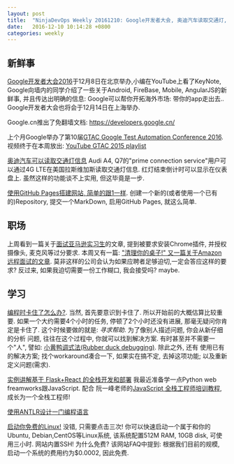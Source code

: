 ```yaml
---
layout: post
title:  "NinjaDevOps Weekly 20161210: Google开发者大会, 奥迪汽车读取交通灯, GitHub Pages搭建网站, Amazon远程面试"
date:   2016-12-10 10:14:28 +0800
categories: weekly
---
```


## 新鲜事

 [Google开发者大会2016](http://www.google.cn/intl/zh-CN/events/developerday2016/)于12月8日在北京举办,小编在YouTube上看了KeyNote, 
 Google向墙内的同学介绍了一些关于Android, FireBase, Mobile, AngularJS的新鲜事, 并且传达出明确的信息: Google可以帮你开拓海外市场: 带你的app走出去..
 Google开发者大会也将会于12月14日在上海举办. 
 
 Google.cn推出了免翻墙文档: https://developers.google.cn/
 
 上个月Google举办了第10届[GTAC Google Test Automation Conference 2016](https://www.youtube.com/playlist?list=PLSIUOFhnxEiAeGHYoBZCvEMY5wCOIpyOM).
 视频终于在本周放出: [YouTube GTAC 2015 playlist](https://www.youtube.com/playlist?list=PLSIUOFhnxEiAeGHYoBZCvEMY5wCOIpyOM)
 
 [奥迪汽车可以读取交通灯信息](http://spectrum.ieee.org/cars-that-think/transportation/infrastructure/audi-cars-now-talk-to-stop-lights-in-vegas)
 Audi A4, Q7的"prime connection service"用户可以通过4G LTE在美国拉斯维加斯读取交通灯信息. 红灯结束倒计时可以显示在仪表盘上. 虽然这样的功能谈不上实用,
 但这毕竟是一步.
 
 [使用GitHub Pages搭建网站, 简单的跟1一样](https://github.com/blog/2289-publishing-with-github-pages-now-as-easy-as-1-2-3). 创建一个新的(或者使用一个已有的)Repository, 提交一个MarkDown, 启用GitHub Pages, 就这么简单. 
 
## 职场
 
 上周看到一篇关于[面试亚马逊实习生](https://rajk.me/amazon-interview-experience/)的文章, 提到被要求安装Chrome插件, 并授权摄像头, 麦克风等过分要求. 本周又有一篇: ["清理你的桌子!" 又一篇关于Amazon远程面试的文章](https://www.reddit.com/r/programming/comments/5h7qp6/clean_your_desk_my_amazon_interview_experience/).
 莫非这样的公司会认为如果应聘者足够迫切,一定会答应这样的要求? 反过来, 如果我迫切需要一份工作糊口, 我会接受吗? maybe.
 
 
 
## 学习
  
  
  [编程时卡住了怎么办?](https://codewithoutrules.com/2016/12/08/how-not-to-get-stuck/). 当然, 首先要意识到卡住了. 所以开始前的大概估算比较重要. 
  如果一个大约需要4个小时的任务, 停顿了2个小时还没有进展, 那毫无疑问你肯定是卡住了. 这个时候要做的就是: *寻求帮助*. 为了像别人描述问题, 你会从新仔细的分析
 问题, 往往在这个过程中, 你就可以找到解决方案.  有时甚至并不需要一个"人", 譬如: [小黄鸭调式法(Rubber duck debugging)](https://en.wikipedia.org/wiki/Rubber_duck_debugging). 除此之外, 还有 使用已有的解决方案; 找个workaround凑合一下, 
 如果实在搞不定, 去掉这项功能; 以及重新定义问题(需求). 
 
 [实例讲解基于 Flask+React 的全栈开发和部署](https://funhacks.net/2016/12/06/flask_react_news/) 我最近准备学一点Python web freamworks跟JavaScript. 
 配合 阮一峰老师的[JavaScript 全栈工程师培训教程](http://www.ruanyifeng.com/blog/2016/11/javascript.html), 成长为一个全栈工程师!
 
 
 [使用ANTLR设计一门编程语言](http://progur.com/2016/09/how-to-create-language-using-antlr4.html)
 
 [启动你免费的Linux!](https://termbox.io/) 没错, 只需要点击三次! 你可以快速启动一个属于和你的Ubuntu, Debian,CentOS等Linux系统, 该系统配置512M RAM, 10GB disk, 可使用三小时. 网站内置SSH!  为什么免费? 该网站FAQ中提到: 根据我们目前的规模, 启动一个系统的费用约为$0.0002, 因此免费. 
